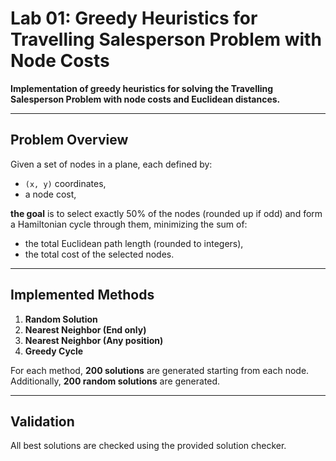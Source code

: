 
# Lab 01: Greedy Heuristics for Travelling Salesperson Problem with Node Costs 

**Implementation of greedy heuristics for solving the Travelling Salesperson Problem with node costs and Euclidean distances.**

---

## Problem Overview

Given a set of nodes in a plane, each defined by:
- `(x, y)` coordinates,
- a node cost,

**the goal** is to select exactly 50% of the nodes (rounded up if odd) and form a Hamiltonian cycle through them, minimizing the sum of:
- the total Euclidean path length (rounded to integers),
- the total cost of the selected nodes.

---

## Implemented Methods

1. **Random Solution**
2. **Nearest Neighbor (End only)**
3. **Nearest Neighbor (Any position)**
4. **Greedy Cycle**

For each method, **200 solutions** are generated starting from each node. Additionally, **200 random solutions** are generated.

---

## Validation
All best solutions are checked using the provided solution checker.